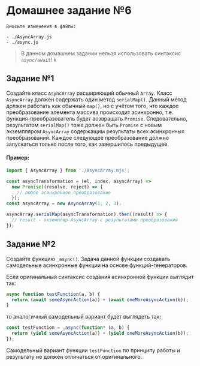 # Домашнее задание №6

```
Вносите изменения в файлы:

- ./AsyncArray.js
- ./async.js
```

> В данном домашнем задании нельзя использовать синтаксис `async/await`!
> k

## Задание №1

Создайте класс `AsyncArray` расширяющий обычный `Array`.
Класс `AsyncArray` должен содержать один метод `serialMap()`.
Данный метод должен работать как обычный `map()`, но с учётом того,
что каждое преобразование элемента массива происходит асинхронно,
т.е. функция-преобразователь будет возвращать `Promise`.
Следовательно, результатом `serialMap()` тоже должен быть `Promise` с новым экземпляром `AsyncArray` содержащим результаты всех асинхронных преобразований.
Каждое следующее преобразование должно запускаться только после того, как завершилось предыдущее.

#### Пример:

```javascript
import { AsyncArray } from './AsyncArray.mjs';

const asyncTransformation = (el, index, asyncArray) =>
  new Promise((resolve, reject) => {
    // любое асинхронное преобразование
  });
const asyncArray = new AsyncArray(1, 2, 3);

asyncArray.serialMap(asyncTransformation).then((result) => {
  // result - экземпляр AsyncArray с результатами преобразований
});
```

## Задание №2

Создайте функцию `_async()`.
Задача данной функции создавать самодельные асинхронные функции на основе функций-генераторов.

Если оригинальный синтаксис создания асинхронной функции выглядит так:

```javascript
async function testFunction(a, b) {
  return (await someAsyncAction(a)) + (await oneMoreAsyncAction(b));
}
```

то аналогичный самодельный вариант будет выглядеть так:

```javascript
const testFunction = _async(function* (a, b) {
  return (yield someAsyncAction(a)) + (yield oneMoreAsyncAction(b));
});
```

Самодельный вариант функции `testFunction` по принципу работы и результату не должен отличаться от оригинального.
